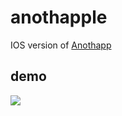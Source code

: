 # anothapple

IOS version of [Anothapp](https://github.com/garrou/anothapp-v2)

## demo

![](https://raw.githubusercontent.com/garrou/gif/master/anothapple.gif)
